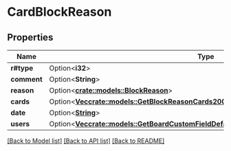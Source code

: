 # CardBlockReason

## Properties

Name | Type | Description | Notes
------------ | ------------- | ------------- | -------------
**r#type** | Option<**i32**> |  | [optional]
**comment** | Option<**String**> |  | [optional]
**reason** | Option<[**crate::models::BlockReason**](BlockReason.md)> |  | [optional]
**cards** | Option<[**Vec<crate::models::GetBlockReasonCards200ResponseDataInner>**](getBlockReasonCards_200_response_data_inner.md)> |  | [optional]
**date** | Option<[**String**](string.md)> |  | [optional]
**users** | Option<[**Vec<crate::models::GetBoardCustomFieldDefaultContributors200ResponseDataInner>**](getBoardCustomFieldDefaultContributors_200_response_data_inner.md)> |  | [optional]

[[Back to Model list]](../README.md#documentation-for-models) [[Back to API list]](../README.md#documentation-for-api-endpoints) [[Back to README]](../README.md)


